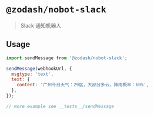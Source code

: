 # `@zodash/nobot-slack`

> Slack 通知机器人

## Usage

```js
import sendMessage from '@zodash/nobot-slack';

sendMessage(webhookUrl, {
  msgtype: 'text',
  text: {
    content: '广州今日天气：29度，大部分多云，降雨概率：60%',
  },
});

// more example see __tests__/sendMessage
```
